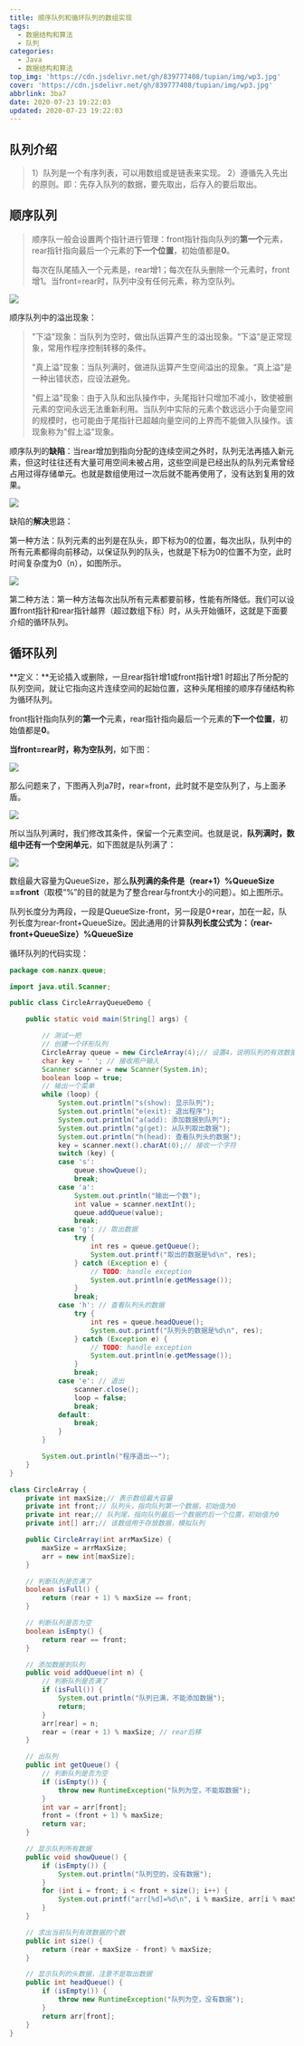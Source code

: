 ```yaml
---
title: 顺序队列和循环队列的数组实现
tags:
  - 数据结构和算法
  - 队列
categories:
  - Java
  - 数据结构和算法
top_img: 'https://cdn.jsdelivr.net/gh/839777408/tupian/img/wp3.jpg'
cover: 'https://cdn.jsdelivr.net/gh/839777408/tupian/img/wp3.jpg'
abbrlink: 3ba7
date: 2020-07-23 19:22:03
updated: 2020-07-23 19:22:03
---
```


## 队列介绍

> 1）队列是一个有序列表，可以用数组或是链表来实现。
> 2）遵循先入先出的原则。即：先存入队列的数据，要先取出，后存入的要后取出。



## 顺序队列

> 顺序队一般会设置两个指针进行管理：front指针指向队列的**第一个**元素，rear指针指向最后一个元素的**下一个位置**，初始值都是**0**。
>
> 每次在队尾插入一个元素是，rear增1；每次在队头删除一个元素时，front增1。当front=rear时，队列中没有任何元素，称为空队列。

![](https://cdn.jsdelivr.net/gh/839777408/tupian/blog/20220706215712.png)


顺序队列中的溢出现象：

> "下溢"现象：当队列为空时，做出队运算产生的溢出现象。“下溢”是正常现象，常用作程序控制转移的条件。
>
> "真上溢"现象：当队列满时，做进队运算产生空间溢出的现象。“真上溢”是一种出错状态，应设法避免。
>
> "假上溢"现象：由于入队和出队操作中，头尾指针只增加不减小，致使被删元素的空间永远无法重新利用。当队列中实际的元素个数远远小于向量空间的规模时，也可能由于尾指针已超越向量空间的上界而不能做入队操作。该现象称为"假上溢"现象。



顺序队列的**缺陷**：当rear增加到指向分配的连续空间之外时，队列无法再插入新元素，但这时往往还有大量可用空间未被占用，这些空间是已经出队的队列元素曾经占用过得存储单元。也就是数组使用过一次后就不能再使用了，没有达到复用的效果。

![](https://cdn.jsdelivr.net/gh/839777408/tupian/blog/20220706215654.png)

缺陷的**解决**思路：

第一种方法：队列元素的出列是在队头，即下标为0的位置，每次出队，队列中的所有元素都得向前移动，以保证队列的队头，也就是下标为0的位置不为空，此时时间复杂度为0（n），如图所示。

![](https://cdn.jsdelivr.net/gh/839777408/tupian/blog/20220706215653.png)

第二种方法：第一种方法每次出队所有元素都要前移，性能有所降低。我们可以设置front指针和rear指针越界（超过数组下标）时，从头开始循环，这就是下面要介绍的循环队列。



## 循环队列

**定义：**无论插入或删除，一旦rear指针增1或front指针增1 时超出了所分配的队列空间，就让它指向这片连续空间的起始位置，这种头尾相接的顺序存储结构称为循环队列。

front指针指向队列的**第一个**元素，rear指针指向最后一个元素的**下一个位置**，初始值都是**0**。

**当front=rear时，称为空队列**，如下图：

![](https://cdn.jsdelivr.net/gh/839777408/tupian/blog/20220706215657.png)

那么问题来了，下图再入列a7时，rear=front，此时就不是空队列了，与上面矛盾。

![](https://cdn.jsdelivr.net/gh/839777408/tupian/blog/20220706215655.png)

所以当队列满时，我们修改其条件，保留一个元素空间。也就是说，**队列满时，数组中还有一个空闲单元**，如下图就是队列满了：

![](https://cdn.jsdelivr.net/gh/839777408/tupian/blog/20220706215656.png)

数组最大容量为QueueSize，那么**队列满的条件是（rear+1）%QueueSize ==front**（取模“%”的目的就是为了整合rear与front大小的问题）。如上图所示。

队列长度分为两段，一段是QueueSize-front，另一段是0+rear，加在一起，队列长度为rear-front+QueueSize。因此通用的计算**队列长度公式为：（rear-front+QueueSize）%QueueSize**

循环队列的代码实现：

```java
package com.nanzx.queue;

import java.util.Scanner;

public class CircleArrayQueueDemo {

	public static void main(String[] args) {

		// 测试一把
		// 创建一个环形队列
		CircleArray queue = new CircleArray(4);// 设置4，说明队列的有效数据最多为3个
		char key = ' '; // 接收用户输入
		Scanner scanner = new Scanner(System.in);
		boolean loop = true;
		// 输出一个菜单
		while (loop) {
			System.out.println("s(show): 显示队列");
			System.out.println("e(exit): 退出程序");
			System.out.println("a(add): 添加数据到队列");
			System.out.println("g(get): 从队列取出数据");
			System.out.println("h(head): 查看队列头的数据");
			key = scanner.next().charAt(0);// 接收一个字符
			switch (key) {
			case 's':
				queue.showQueue();
				break;
			case 'a':
				System.out.println("输出一个数");
				int value = scanner.nextInt();
				queue.addQueue(value);
				break;
			case 'g': // 取出数据
				try {
					int res = queue.getQueue();
					System.out.printf("取出的数据是%d\n", res);
				} catch (Exception e) {
					// TODO: handle exception
					System.out.println(e.getMessage());
				}
				break;
			case 'h': // 查看队列头的数据
				try {
					int res = queue.headQueue();
					System.out.printf("队列头的数据是%d\n", res);
				} catch (Exception e) {
					// TODO: handle exception
					System.out.println(e.getMessage());
				}
				break;
			case 'e': // 退出
				scanner.close();
				loop = false;
				break;
			default:
				break;
			}
		}

		System.out.println("程序退出~~");
	}
}

class CircleArray {
	private int maxSize;// 表示数组最大容量
	private int front;// 队列头，指向队列第一个数据，初始值为0
	private int rear;// 队列尾，指向队列最后一个数据的后一个位置，初始值为0
	private int[] arr;// 该数组用于存放数据，模拟队列

	public CircleArray(int arrMaxSize) {
		maxSize = arrMaxSize;
		arr = new int[maxSize];
	}

	// 判断队列是否满了
	boolean isFull() {
		return (rear + 1) % maxSize == front;
	}

	// 判断队列是否为空
	boolean isEmpty() {
		return rear == front;
	}

	// 添加数据到队列
	public void addQueue(int n) {
		// 判断队列是否满了
		if (isFull()) {
			System.out.println("队列已满，不能添加数据");
			return;
		}
		arr[rear] = n;
		rear = (rear + 1) % maxSize; // rear后移
	}

	// 出队列
	public int getQueue() {
		// 判断队列是否为空
		if (isEmpty()) {
			throw new RuntimeException("队列为空，不能取数据");
		}
		int var = arr[front];
		front = (front + 1) % maxSize;
		return var;
	}

	// 显示队列所有数据
	public void showQueue() {
		if (isEmpty()) {
			System.out.println("队列空的，没有数据");
		}
		for (int i = front; i < front + size(); i++) {
			System.out.printf("arr[%d]=%d\n", i % maxSize, arr[i % maxSize]);
		}
	}

	// 求出当前队列有效数据的个数
	public int size() {
		return (rear + maxSize - front) % maxSize;
	}

	// 显示队列的头数据，注意不是取出数据
	public int headQueue() {
		if (isEmpty()) {
			throw new RuntimeException("队列为空，没有数据");
		}
		return arr[front];
	}
}
```